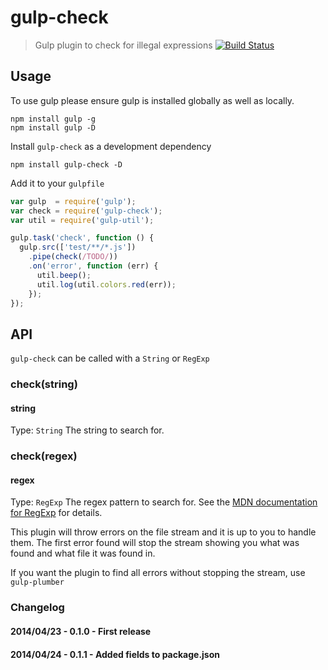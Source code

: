 # gulp-check
> Gulp plugin to check for illegal expressions
[![Build Status](https://travis-ci.org/LogRhythm/gulp-check.svg?branch=master)](https://travis-ci.org/LogRhythm/gulp-check)

## Usage

To use gulp please ensure gulp is installed globally as well as locally. 
```
npm install gulp -g
npm install gulp -D
```

Install `gulp-check` as a development dependency
```shell
npm install gulp-check -D
```

Add it to your `gulpfile`
```javascript
var gulp  = require('gulp');
var check = require('gulp-check');
var util = require('gulp-util');

gulp.task('check', function () {
  gulp.src(['test/**/*.js'])
    .pipe(check(/TODO/))
    .on('error', function (err) {
      util.beep();
      util.log(util.colors.red(err));
    });
});
```

## API
`gulp-check` can be called with a `String` or `RegExp`

### check(string)
#### string
Type: `String`
The string to search for.

### check(regex)
#### regex
Type: `RegExp`
The regex pattern to search for. See the [MDN documentation for RegExp](https://developer.mozilla.org/en-US/docs/Web/JavaScript/Reference/Global_Objects/RegExp) for details.

This plugin will throw errors on the file stream and it is up to you to handle them. The first error found will stop the stream showing you what was found and what file it was found in.

If you want the plugin to find all errors without stopping the stream, use `gulp-plumber`

### Changelog
#### 2014/04/23 - 0.1.0 - First release
#### 2014/04/24 - 0.1.1 - Added fields to package.json
